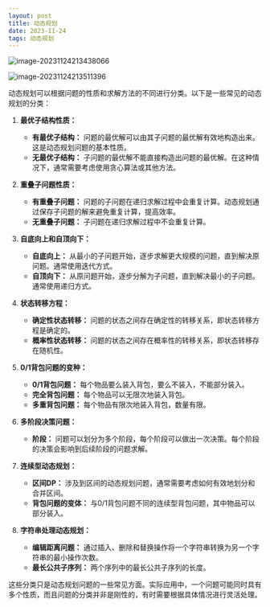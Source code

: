 ```yaml
---
layout: post
title: 动态规划
date: 2023-11-24
tags: 动态规划
---
```


![image-20231124213438066](https://cdn.jsdelivr.net/gh/lsyhahaha/Mytypora/img/202311242134174.png)

![image-20231124213511396](https://cdn.jsdelivr.net/gh/lsyhahaha/Mytypora/img/202311242147841.png)



动态规划可以根据问题的性质和求解方法的不同进行分类。以下是一些常见的动态规划的分类：

1. **最优子结构性质：**
   - **有最优子结构：** 问题的最优解可以由其子问题的最优解有效地构造出来。这是动态规划问题的基本性质。
   - **无最优子结构：** 子问题的最优解不能直接构造出问题的最优解。在这种情况下，通常需要考虑使用贪心算法或其他方法。

2. **重叠子问题性质：**
   - **有重叠子问题：** 问题的子问题在递归求解过程中会重复计算。动态规划通过保存子问题的解来避免重复计算，提高效率。
   - **无重叠子问题：** 子问题在递归求解过程中不会重复计算。

3. **自底向上和自顶向下：**
   - **自底向上：** 从最小的子问题开始，逐步求解更大规模的问题，直到解决原问题。通常使用迭代方式。
   - **自顶向下：** 从原问题开始，逐步分解为子问题，直到解决最小的子问题。通常使用递归方式。

4. **状态转移方程：**
   - **确定性状态转移：** 问题的状态之间存在确定性的转移关系，即状态转移方程是确定的。
   - **概率性状态转移：** 问题的状态之间存在概率性的转移关系，即状态转移存在随机性。

5. **0/1背包问题的变种：**
   - **0/1背包问题：** 每个物品要么装入背包，要么不装入，不能部分装入。
   - **完全背包问题：** 每个物品可以无限次地装入背包。
   - **多重背包问题：** 每个物品有限次地装入背包，数量有限。

6. **多阶段决策问题：**
   - **阶段：** 问题可以划分为多个阶段，每个阶段可以做出一次决策。每个阶段的决策会影响到后续阶段的问题求解。

7. **连续型动态规划：**
   - **区间DP：** 涉及到区间的动态规划问题，通常需要考虑如何有效地划分和合并区间。
   - **背包问题的变体：** 与0/1背包问题不同的连续型背包问题，其中物品可以部分装入。

8. **字符串处理动态规划：**
   - **编辑距离问题：** 通过插入、删除和替换操作将一个字符串转换为另一个字符串的最小操作次数。
   - **最长公共子序列：** 两个序列中的最长公共子序列的长度。

这些分类只是动态规划问题的一些常见方面。实际应用中，一个问题可能同时具有多个性质，而且问题的分类并非是刚性的，有时需要根据具体情况进行灵活处理。


